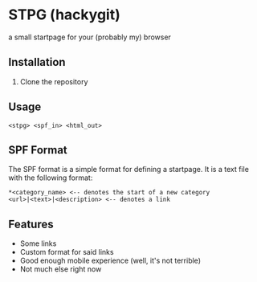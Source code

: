# STPG (hackygit)
a small startpage for your (probably my) browser

## Installation
1. Clone the repository

## Usage
`<stpg> <spf_in> <html_out>`

## SPF Format
The SPF format is a simple format for defining a startpage. It is a text file with the following format:
```
*<category_name> <-- denotes the start of a new category
<url>|<text>|<description> <-- denotes a link
```

## Features 
- Some links
- Custom format for said links
- Good enough mobile experience (well, it's not terrible)
- Not much else right now